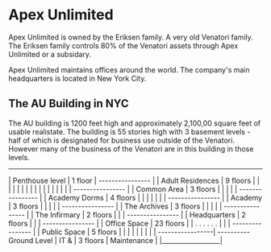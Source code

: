 # Apex Unlimited

Apex Unlimited is owned by the Eriksen family.  A very old Venatori family.  The Eriksen family controls 80% of the Venatori assets through Apex Unlimited or a subsidary.

Apex Unlimited maintains offices around the world.  The company's main headquarters is located in New York City.

## The AU Building in NYC

The AU building is 1200 feet high and approximately 2,100,00 square feet of usable realistate.  The building is 55 stories high with 3 basement levels - half of which is designated for business use outside of the Venatori.  However many of the business of the Venatori are in this building in those levels.

____________________
| Penthouse level  | 1 floor
| ---------------- |
| Adult Residences | 9 floors
|                  |
|                  |
|                  |
|                  |
|                  |
|                  |
|                  |
|                  |
| ---------------- |
| Common Area      | 3 floors
|                  |
|                  |
| ---------------- |
| Academy Dorms    | 4 floors
|                  |
|                  |
|                  |
| ---------------- |
| Academy          | 3 floors
|                  |
|                  |
| ---------------- |
| The Archives     | 3 floors
|                  |
|                  |
| ---------------- |
| The Infirmary    | 2 floors
|                  |
| ---------------- |
| Headquarters     | 2 floors
|                  |
| ---------------- |
| Office Space     | 23 floors
|                  |
.                  .
.                  .
.                  .
|                  |
| ---------------- |
| Public Space     | 5 floors
|                  |
|                  |
|                  |
|                  |
| -----------------| ---------- Ground Level
| IT &             | 3 floors
| Maintenance      |
|__________________|


<!--stackedit_data:
eyJoaXN0b3J5IjpbLTE5OTkxMTg3NDMsNDM5MDUzMjQyXX0=
-->